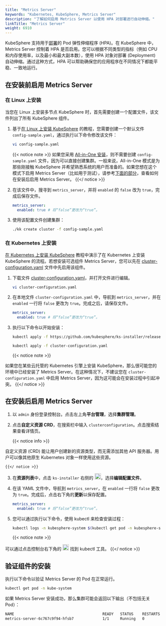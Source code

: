 ```yaml
---
title: "Metrics Server"
keywords: "Kubernetes, KubeSphere, Metrics Server"
description: "了解如何启用 Metrics Server 以使用 HPA 对部署进行自动伸缩。"
linkTitle: "Metrics Server"
weight: 6910
---
```


KubeSphere 支持用于[部署](../../project-user-guide/application-workloads/deployments/)的 Pod 弹性伸缩程序 (HPA)。在 KubeSphere 中，Metrics Server 控制着 HPA 是否启用。您可以根据不同类型的指标（例如 CPU 和内存使用率，以及最小和最大副本数），使用 HPA 对象对部署 (Deployment) 自动伸缩。通过这种方式，HPA 可以帮助确保您的应用程序在不同情况下都能平稳、一致地运行。

## 在安装前启用 Metrics Server

### 在 Linux 上安装

当您在 Linux 上安装多节点 KubeSphere 时，首先需要创建一个配置文件，该文件列出了所有 KubeSphere 组件。

1. 基于[在 Linux 上安装 KubeSphere](../../installing-on-linux/introduction/multioverview/) 的教程，您需要创建一个默认文件 `config-sample.yaml`，通过执行以下命令修改该文件：

   ```bash
   vi config-sample.yaml
   ```

   {{< notice note >}}
   如果您采用 [All-in-One 安装](../../quick-start/all-in-one-on-linux/)，则不需要创建 `config-sample.yaml` 文件，因为可以直接创建集群。一般来说，All-in-One 模式是为那些刚接触 KubeSphere 并希望熟悉系统的用户而准备的。如果您想在这个模式下启用 Metrics Server（比如用于测试），请参考[下面的部分](#在安装后启用应用商店)，查看如何在安装后启用 Metrics Server。
   {{</ notice >}}

2. 在该文件中，搜寻到 `metrics_server`，并将 `enabled` 的 `false` 改为 `true`，完成后保存文件。

   ```yaml
   metrics_server:
     enabled: true # 将“false”更改为“true”。
   ```

3. 使用该配置文件创建集群：

   ```bash
   ./kk create cluster -f config-sample.yaml
   ```

### 在 Kubernetes 上安装

[在 Kubernetes 上安装 KubeSphere](../../installing-on-kubernetes/introduction/overview/) 教程中演示了在 Kubernetes 上安装 KubeSphere 的流程。若想安装可选组件 Metrics Server，您可以先在 [cluster-configuration.yaml](https://github.com/kubesphere/ks-installer/releases/download/v3.1.0/cluster-configuration.yaml) 文件中先启用该组件。

1. 下载文件 [cluster-configuration.yaml](https://github.com/kubesphere/ks-installer/releases/download/v3.1.0/cluster-configuration.yaml)，并打开文件进行编辑。

    ```bash
    vi cluster-configuration.yaml
    ```

2. 在本地文件 `cluster-configuration.yaml` 中，导航到 `metrics_server`，并在 `enabled` 一行将 `false` 更改为 `true`。完成之后，请保存文件。

    ```yaml
    metrics_server:
      enabled: true # 将“false”更改为“true”。
    ```

3. 执行以下命令以开始安装：

    ```bash
    kubectl apply -f https://github.com/kubesphere/ks-installer/releases/download/v3.1.0/kubesphere-installer.yaml
    
    kubectl apply -f cluster-configuration.yaml
    ```
    
    {{< notice note >}}

如果您在某些云托管的 Kubernetes 引擎上安装 KubeSphere，那么很可能您的环境中已经安装了 Metrics Server。在这种情况下，不建议您在 `cluster-configuration.yaml` 中启用 Metrics Server，因为这可能会在安装过程中引起冲突。    {{</ notice >}} 

## 在安装后启用 Metrics Server

1. 以 `admin` 身份登录控制台。点击左上角**平台管理**，选择**集群管理**。
   
2. 点击**自定义资源 CRD**，在搜索栏中输入 `clusterconfiguration`。点击搜索结果查看详情页。

    {{< notice info >}}

自定义资源 (CRD) 能让用户创建新的资源类型，而无需添加其他 API 服务器。用户可以像其他原生 Kubernetes 对象一样使用这些资源。

    {{</ notice >}}

3. 在**资源列表**中，点击 `ks-installer` 右侧的 <img src="/images/docs/zh-cn/enable-pluggable-components/metrics-server/three-dots.png" height="20px">，选择**编辑配置文件**。

4. 在该 YAML 文件中，导航到 `metrics_server`，在 `enabled` 一行将 `false` 更改为 `true`。完成后，点击右下角的**更新**以保存配置。

    ```yaml
    metrics_server:
      enabled: true # 将“false”更改为“true”。
    ```

5. 您可以通过执行以下命令，使用 kubectl 来检查安装过程：

    ```bash
    kubectl logs -n kubesphere-system $(kubectl get pod -n kubesphere-system -l app=ks-install -o jsonpath='{.items[0].metadata.name}') -f
    ```

    {{< notice note >}}

可以通过点击控制台右下角的 <img src="/images/docs/zh-cn/enable-pluggable-components/metrics-server/hammer.png" height="20px"> 找到 kubectl 工具。
    {{</ notice >}}

## 验证组件的安装

执行以下命令以验证 Metrics Server 的 Pod 在正常运行。

```bash
kubectl get pod -n kube-system
```

如果 Metrics Server 安装成功，那么集群可能会返回以下输出（不包括无关 Pod）：

```bash
NAME                                        READY   STATUS    RESTARTS   AGE
metrics-server-6c767c9f94-hfsb7             1/1     Running   0          9m38s
```